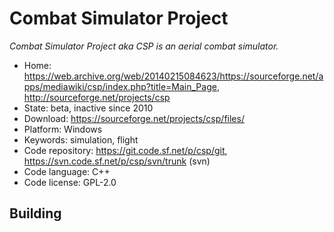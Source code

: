 # Combat Simulator Project

_Combat Simulator Project aka CSP is an aerial combat simulator._

- Home: https://web.archive.org/web/20140215084623/https://sourceforge.net/apps/mediawiki/csp/index.php?title=Main_Page, http://sourceforge.net/projects/csp
- State: beta, inactive since 2010
- Download: https://sourceforge.net/projects/csp/files/
- Platform: Windows
- Keywords: simulation, flight
- Code repository: https://git.code.sf.net/p/csp/git, https://svn.code.sf.net/p/csp/svn/trunk (svn)
- Code language: C++
- Code license: GPL-2.0

## Building
